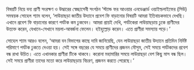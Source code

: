বিষয়টি নিয়ে বন্য প্রাণী সংরক্ষণ ও উদ্ধারের স্বেচ্ছাসেবী সংগঠন ‘স্ট্যান্ড ফর আওয়ার এনডেঞ্জার্ড ওয়াইল্ডলাইফের (সিউ) সমন্বয়ক সোহেল শ্যাম বলেন, ‘লাউয়াছড়া জাতীয় উদ্যানে প্রবেশ ফি বাড়ানোর বিষয়টি আমরা ইতিবাচকভাবে দেখছি। এখানে প্রবেশ ফি বাড়ানোর কারণে পর্যটক কম ঢুকবেন। আমরা প্রায়ই দেখি, পর্যটকেরা লাউয়াছড়ায় ঢুকে প্রাণীদের উত্ত্যক্ত করেন, যেখানে-সেখানে ময়লা-আবর্জনা ফেলেন। হইহুল্লোড় করেন। এতে প্রাণীরা সমস্যায় পড়ে।’

সোহেল শ্যাম আরও বলেন, ‘আমরা বন বিভাগের কাছে দাবি জানিয়েছি, যেন লাউয়াছড়া জাতীয় উদ্যানে প্রতিদিন নির্দিষ্ট পরিমাণে পর্যটক ঢুকতে দেওয়া হয়। সেই সঙ্গে বছরের যে সময়ে প্রাণীদের প্রজনন মৌসুম, সেই সময়ে পর্যটকদের প্রবেশ বন্ধ রাখা উচিত। এতে এখানকার প্রাণীরা টিকে থাকবে। করোনা মহামারির সময়ে লাউয়াছড়া বেশ কিছু মাস বন্ধ ছিল। সেই সময়ে প্রাণীরা তাদের মতো করে লাউয়াছড়ায় বিচরণ, প্রজনন করতে পেরেছে।’
